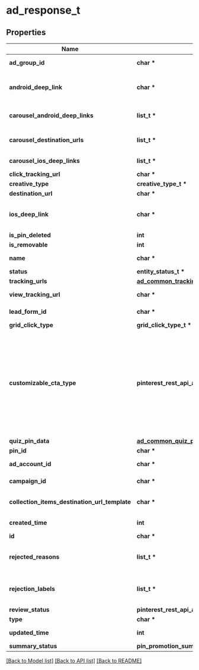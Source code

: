 # ad_response_t

## Properties
Name | Type | Description | Notes
------------ | ------------- | ------------- | -------------
**ad_group_id** | **char \*** | ID of the ad group that contains the ad. | [optional] 
**android_deep_link** | **char \*** | Deep link URL for Android devices. Not currently available. Using this field will generate an error. | [optional] 
**carousel_android_deep_links** | **list_t \*** | Comma-separated deep links for the carousel pin on Android. | [optional] 
**carousel_destination_urls** | **list_t \*** | Comma-separated destination URLs for the carousel pin to promote. | [optional] 
**carousel_ios_deep_links** | **list_t \*** | Comma-separated deep links for the carousel pin on iOS. | [optional] 
**click_tracking_url** | **char \*** | Tracking url for the ad clicks. | [optional] 
**creative_type** | **creative_type_t \*** |  | [optional] 
**destination_url** | **char \*** | Destination URL. | [optional] 
**ios_deep_link** | **char \*** | Deep link URL for iOS devices. Not currently available. Using this field will generate an error. | [optional] 
**is_pin_deleted** | **int** | Is original pin deleted? | [optional] 
**is_removable** | **int** | Is pin repinnable? | [optional] 
**name** | **char \*** | Name of the ad - 255 chars max. | [optional] 
**status** | **entity_status_t \*** |  | [optional] 
**tracking_urls** | [**ad_common_tracking_urls_t**](ad_common_tracking_urls.md) \* |  | [optional] 
**view_tracking_url** | **char \*** | Tracking URL for ad impressions. | [optional] 
**lead_form_id** | **char \*** | Lead form ID for lead ad generation. | [optional] 
**grid_click_type** | **grid_click_type_t \*** |  | [optional] 
**customizable_cta_type** | **pinterest_rest_api_ad_response_CUSTOMIZABLECTATYPE_e** | Select a call to action (CTA) to display below your ad. Available only for ads with direct links enabled. CTA options for consideration and conversion campaigns are LEARN_MORE, SHOP_NOW, BOOK_NOW, SIGN_UP, VISIT_WEBSITE, BUY_NOW, GET_OFFER, ORDER_NOW, ADD_TO_CART (for conversion campaigns with add to cart conversion events only) | [optional] 
**quiz_pin_data** | [**ad_common_quiz_pin_data_t**](ad_common_quiz_pin_data.md) \* |  | [optional] 
**pin_id** | **char \*** | Pin ID. | [optional] 
**ad_account_id** | **char \*** | The ID of the advertiser that this ad belongs to. | [optional] 
**campaign_id** | **char \*** | ID of the ad campaign that contains this ad. | [optional] 
**collection_items_destination_url_template** | **char \*** | Destination URL template for all items within a collections drawer. | [optional] 
**created_time** | **int** | Pin creation time. Unix timestamp in seconds. | [optional] 
**id** | **char \*** | The ID of this ad. | [optional] 
**rejected_reasons** | **list_t \*** | Enum reason why the pin was rejected. Returned if &lt;code&gt;review_status&lt;/code&gt; is \&quot;REJECTED\&quot;. | [optional] 
**rejection_labels** | **list_t \*** | Text reason why the pin was rejected. Returned if &lt;code&gt;review_status&lt;/code&gt; is \&quot;REJECTED\&quot;. | [optional] 
**review_status** | **pinterest_rest_api_ad_response_REVIEWSTATUS_e** | Ad review status | [optional] 
**type** | **char \*** | Always \&quot;ad\&quot;. | [optional] 
**updated_time** | **int** | Last update time. Unix timestamp in seconds. | [optional] 
**summary_status** | **pin_promotion_summary_status_t \*** | Ad summary status | [optional] 

[[Back to Model list]](../README.md#documentation-for-models) [[Back to API list]](../README.md#documentation-for-api-endpoints) [[Back to README]](../README.md)


